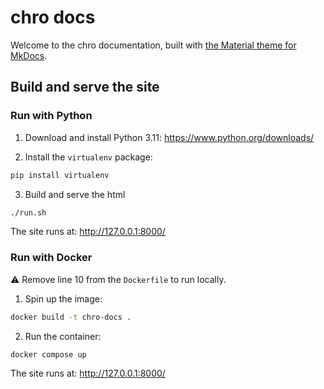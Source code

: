 # chro docs

Welcome to the chro documentation, built with [the Material theme for MkDocs](https://squidfunk.github.io/mkdocs-material/).

## Build and serve the site

### Run with Python

1. Download and install Python 3.11: https://www.python.org/downloads/

2. Install the `virtualenv` package:

```sh
pip install virtualenv
```

3. Build and serve the html

```sh
./run.sh
```

The site runs at: http://127.0.0.1:8000/

### Run with Docker

:warning: Remove line 10 from the `Dockerfile` to run locally.

1. Spin up the image:

```sh
docker build -t chro-docs .
```

2. Run the container:

```
docker compose up
```

The site runs at: http://127.0.0.1:8000/